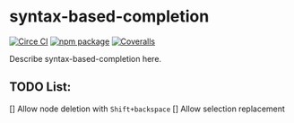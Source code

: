 # syntax-based-completion

[![Circe CI][build-badge]][build]
[![npm package][npm-badge]][npm]
[![Coveralls][coveralls-badge]][coveralls]

Describe syntax-based-completion here.

[build-badge]: https://circleci.com/gh/jrfferreira/syntax-based-completion.svg?style=svg
[build]: https://circleci.com/gh/jrfferreira/syntax-based-completion

[npm-badge]: https://img.shields.io/npm/v/npm-package.png?style=flat-square
[npm]: https://www.npmjs.org/package/npm-package

[coveralls-badge]: https://img.shields.io/coveralls/user/repo/master.png?style=flat-square
[coveralls]: https://coveralls.io/github/user/repo

## TODO List:

[] Allow node deletion with `Shift+backspace`
[] Allow selection replacement
